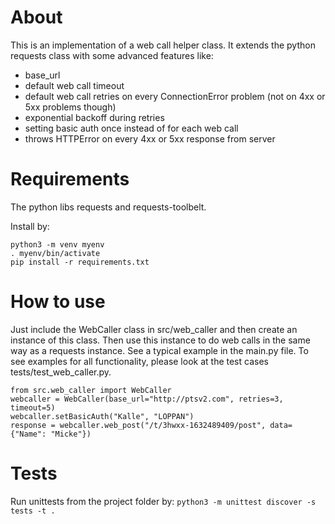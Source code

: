 # About
This is an implementation of a web call helper class. It extends the python requests class
with some advanced features like:
- base_url
- default web call timeout
- default web call retries on every ConnectionError problem (not on 4xx or 5xx problems though)
- exponential backoff during retries
- setting basic auth once instead of for each web call
- throws HTTPError on every 4xx or 5xx response from server

# Requirements
The python libs requests and requests-toolbelt.

Install by:
```
python3 -m venv myenv
. myenv/bin/activate
pip install -r requirements.txt
```

# How to use
Just include the WebCaller class in src/web_caller and then create an instance of this class.
Then use this instance to do web calls in the same way as a requests instance.
See a typical example in the main.py file.
To see examples for all functionality, please look at the test cases tests/test_web_caller.py.

```
from src.web_caller import WebCaller
webcaller = WebCaller(base_url="http://ptsv2.com", retries=3, timeout=5)
webcaller.setBasicAuth("Kalle", "LOPPAN")
response = webcaller.web_post("/t/3hwxx-1632489409/post", data={"Name": "Micke"})
```

# Tests
Run unittests from the project folder by:
```python3 -m unittest discover -s tests -t .```